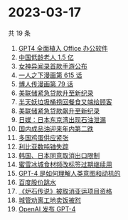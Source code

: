 # 2023-03-17

共 19 条

<!-- BEGIN -->
<!-- 最后更新时间 Fri Mar 17 2023 23:08:01 GMT+0800 (China Standard Time) -->

1. [GPT4 全面植入 Office 办公软件](https://www.zhihu.com/search?q=GPT4%20%E5%85%A8%E9%9D%A2%E6%A4%8D%E5%85%A5%20Office%20%E5%8A%9E%E5%85%AC%E8%BD%AF%E4%BB%B6)
1. [中国低龄老人 1.5 亿](https://www.zhihu.com/search?q=%E4%B8%AD%E5%9B%BD%E4%BD%8E%E9%BE%84%E8%80%81%E4%BA%BA%201.5%20%E4%BA%BF)
1. [女神异闻录首款手游公布](https://www.zhihu.com/search?q=%E5%A5%B3%E7%A5%9E%E5%BC%82%E9%97%BB%E5%BD%95%E9%A6%96%E6%AC%BE%E6%89%8B%E6%B8%B8%E5%85%AC%E5%B8%83)
1. [一人之下漫画第 615 话](https://www.zhihu.com/search?q=%E4%B8%80%E4%BA%BA%E4%B9%8B%E4%B8%8B%E6%BC%AB%E7%94%BB%E7%AC%AC%20615%20%E8%AF%9D)
1. [博人传漫画第 79 话](https://www.zhihu.com/search?q=%E5%8D%9A%E4%BA%BA%E4%BC%A0%E6%BC%AB%E7%94%BB%E7%AC%AC%2079%20%E8%AF%9D)
1. [美联储紧急贷款升至新纪录](https://www.zhihu.com/search?q=%E7%BE%8E%E8%81%94%E5%82%A8%E7%B4%A7%E6%80%A5%E8%B4%B7%E6%AC%BE%E5%8D%87%E8%87%B3%E6%96%B0%E7%BA%AA%E5%BD%95)
1. [半天妖垃圾桶捞回餐食又端给顾客](https://www.zhihu.com/search?q=%E5%8D%8A%E5%A4%A9%E5%A6%96%E5%9E%83%E5%9C%BE%E6%A1%B6%E6%8D%9E%E5%9B%9E%E9%A4%90%E9%A3%9F%E5%8F%88%E7%AB%AF%E7%BB%99%E9%A1%BE%E5%AE%A2)
1. [美联储紧急贷款飙升至新纪录](https://www.zhihu.com/search?q=%E7%BE%8E%E8%81%94%E5%82%A8%E7%B4%A7%E6%80%A5%E8%B4%B7%E6%AC%BE%E9%A3%99%E5%8D%87%E8%87%B3%E6%96%B0%E7%BA%AA%E5%BD%95)
1. [日媒：日本东京湾出现石油泄漏](https://www.zhihu.com/search?q=%E6%97%A5%E5%AA%92%EF%BC%9A%E6%97%A5%E6%9C%AC%E4%B8%9C%E4%BA%AC%E6%B9%BE%E5%87%BA%E7%8E%B0%E7%9F%B3%E6%B2%B9%E6%B3%84%E6%BC%8F)
1. [国内成品油迎来年内第二跌](https://www.zhihu.com/search?q=%E5%9B%BD%E5%86%85%E6%88%90%E5%93%81%E6%B2%B9%E8%BF%8E%E6%9D%A5%E5%B9%B4%E5%86%85%E7%AC%AC%E4%BA%8C%E8%B7%8C)
1. [多国鸡蛋供应紧张](https://www.zhihu.com/search?q=%E5%A4%9A%E5%9B%BD%E9%B8%A1%E8%9B%8B%E4%BE%9B%E5%BA%94%E7%B4%A7%E5%BC%A0)
1. [利比亚数吨铀失踪](https://www.zhihu.com/search?q=%E5%88%A9%E6%AF%94%E4%BA%9A%E6%95%B0%E5%90%A8%E9%93%80%E5%A4%B1%E8%B8%AA)
1. [韩国、日本同意取消出口限制](https://www.zhihu.com/search?q=%E9%9F%A9%E5%9B%BD%E3%80%81%E6%97%A5%E6%9C%AC%E5%90%8C%E6%84%8F%E5%8F%96%E6%B6%88%E5%87%BA%E5%8F%A3%E9%99%90%E5%88%B6)
1. [蜜雪冰城食材频改标签过期继续用](https://www.zhihu.com/search?q=%E8%9C%9C%E9%9B%AA%E5%86%B0%E5%9F%8E%E9%A3%9F%E6%9D%90%E9%A2%91%E6%94%B9%E6%A0%87%E7%AD%BE%E8%BF%87%E6%9C%9F%E7%BB%A7%E7%BB%AD%E7%94%A8)
1. [GPT-4 是如何理解人类意图和动机的](https://www.zhihu.com/search?q=GPT-4%20%E6%98%AF%E5%A6%82%E4%BD%95%E7%90%86%E8%A7%A3%E4%BA%BA%E7%B1%BB%E6%84%8F%E5%9B%BE%E5%92%8C%E5%8A%A8%E6%9C%BA%E7%9A%84)
1. [百度股价跳水](https://www.zhihu.com/search?q=%E7%99%BE%E5%BA%A6%E8%82%A1%E4%BB%B7%E8%B7%B3%E6%B0%B4)
1. [《炉石传说》被取消亚运项目资格](https://www.zhihu.com/search?q=%E3%80%8A%E7%82%89%E7%9F%B3%E4%BC%A0%E8%AF%B4%E3%80%8B%E8%A2%AB%E5%8F%96%E6%B6%88%E4%BA%9A%E8%BF%90%E9%A1%B9%E7%9B%AE%E8%B5%84%E6%A0%BC)
1. [城管劝离工地卖饭被怼](https://www.zhihu.com/search?q=%E5%9F%8E%E7%AE%A1%E5%8A%9D%E7%A6%BB%E5%B7%A5%E5%9C%B0%E5%8D%96%E9%A5%AD%E8%A2%AB%E6%80%BC)
1. [OpenAI 发布 GPT-4](https://www.zhihu.com/search?q=OpenAI%20%E5%8F%91%E5%B8%83%20GPT-4)

<!-- END -->
